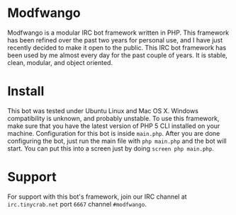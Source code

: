 Modfwango
=========

Modfwango is a modular IRC bot framework written in PHP.  This framework has been refined over the past two years for personal use, and I have just recently decided to make it open to the public.  This IRC bot framework has been used by me almost every day for the past couple of years.  It is stable, clean, modular, and object oriented.


Install
=======

This bot was tested under Ubuntu Linux and Mac OS X.  Windows compatibility is unknown, and probably unstable.  To use this framework, make sure that you have the latest version of PHP 5 CLI installed on your machine.  Configuration for this bot is inside `main.php`.  After you are done configuring the bot, just run the main file with `php main.php` and the bot will start.  You can put this into a screen just by doing `screen php main.php`.


Support
=======

For support with this bot's framework, join our IRC channel at `irc.tinycrab.net` port `6667` channel `#modfwango`.
